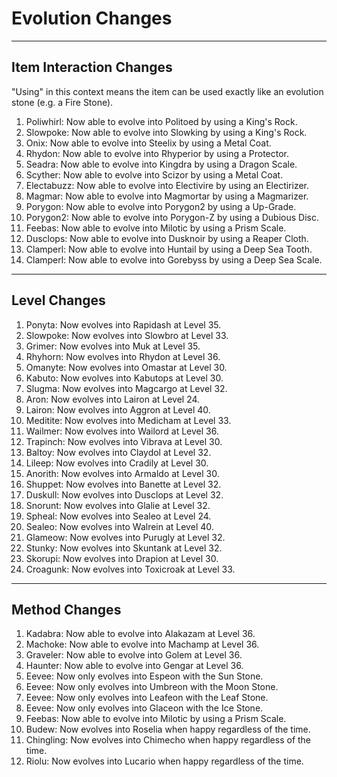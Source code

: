# Evolution Changes

---

## Item Interaction Changes

"Using" in this context means the item can be used exactly like an evolution stone (e.g. a Fire Stone).

1. Poliwhirl: Now able to evolve into Politoed by using a King's Rock.
1. Slowpoke: Now able to evolve into Slowking by using a King's Rock.
1. Onix: Now able to evolve into Steelix by using a Metal Coat.
1. Rhydon: Now able to evolve into Rhyperior by using a Protector.
1. Seadra: Now able to evolve into Kingdra by using a Dragon Scale.
1. Scyther: Now able to evolve into Scizor by using a Metal Coat.
1. Electabuzz: Now able to evolve into Electivire by using an Electirizer.
1. Magmar: Now able to evolve into Magmortar by using a Magmarizer.
1. Porygon: Now able to evolve into Porygon2 by using a Up-Grade.
1. Porygon2: Now able to evolve into Porygon-Z by using a Dubious Disc.
1. Feebas: Now able to evolve into Milotic by using a Prism Scale.
1. Dusclops: Now able to evolve into Dusknoir by using a Reaper Cloth.
1. Clamperl: Now able to evolve into Huntail by using a Deep Sea Tooth.
1. Clamperl: Now able to evolve into Gorebyss by using a Deep Sea Scale.

---

## Level Changes

1. Ponyta: Now evolves into Rapidash at Level 35.
1. Slowpoke: Now evolves into Slowbro at Level 33.
1. Grimer: Now evolves into Muk at Level 35.
1. Rhyhorn: Now evolves into Rhydon at Level 36.
1. Omanyte: Now evolves into Omastar at Level 30.
1. Kabuto: Now evolves into Kabutops at Level 30.
1. Slugma: Now evolves into Magcargo at Level 32.
1. Aron: Now evolves into Lairon at Level 24.
1. Lairon: Now evolves into Aggron at Level 40.
1. Meditite: Now evolves into Medicham at Level 33.
1. Wailmer: Now evolves into Wailord at Level 36.
1. Trapinch: Now evolves into Vibrava at Level 30.
1. Baltoy: Now evolves into Claydol at Level 32.
1. Lileep: Now evolves into Cradily at Level 30.
1. Anorith: Now evolves into Armaldo at Level 30.
1. Shuppet: Now evolves into Banette at Level 32.
1. Duskull: Now evolves into Dusclops at Level 32.
1. Snorunt: Now evolves into Glalie at Level 32.
1. Spheal: Now evolves into Sealeo at Level 24.
1. Sealeo: Now evolves into Walrein at Level 40.
1. Glameow: Now evolves into Purugly at Level 32.
1. Stunky: Now evolves into Skuntank at Level 32.
1. Skorupi: Now evolves into Drapion at Level 30.
1. Croagunk: Now evolves into Toxicroak at Level 33.

---

## Method Changes

1. Kadabra: Now able to evolve into Alakazam at Level 36.
1. Machoke: Now able to evolve into Machamp at Level 36.
1. Graveler: Now able to evolve into Golem at Level 36.
1. Haunter: Now able to evolve into Gengar at Level 36.
1. Eevee: Now only evolves into Espeon with the Sun Stone.
1. Eevee: Now only evolves into Umbreon with the Moon Stone.
1. Eevee: Now only evolves into Leafeon with the Leaf Stone.
1. Eevee: Now only evolves into Glaceon with the Ice Stone.
1. Feebas: Now able to evolve into Milotic by using a Prism Scale.
1. Budew: Now evolves into Roselia when happy regardless of the time.
1. Chingling: Now evolves into Chimecho when happy regardless of the time.
1. Riolu: Now evolves into Lucario when happy regardless of the time.
